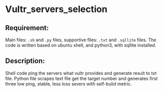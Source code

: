 # Vultr_servers_selection

## Requirement:
Main files: `.sh` and `.py` files, 
supportive files: `.txt` and `.sqllite` files. 
The code is written based on ubuntu shell, and python3, with sqllite installed.

## Description:
Shell code ping the servers what vultr provides and generate result to txt file. 
Python file scrapes text file get the target number and generates first three low ping, stable, less loss severs with self-bulid metric.
